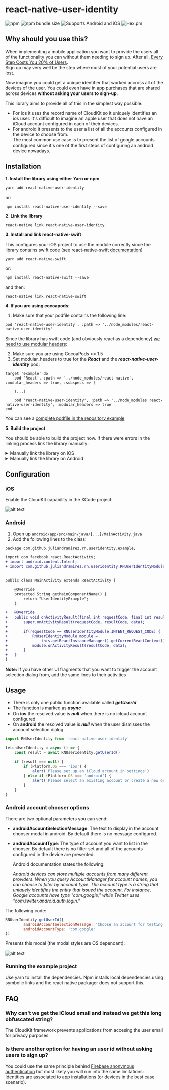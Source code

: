 
# react-native-user-identity

![npm](https://img.shields.io/npm/v/react-native-user-identity.svg) ![npm bundle size](https://img.shields.io/bundlephobia/minzip/react-native-user-identity.svg) ![Supports Android and iOS](https://img.shields.io/badge/platforms-android%20|%20ios-lightgrey.svg) ![Hex.pm](https://img.shields.io/hexpm/l/react-native-user-identity.svg)

## Why should you use this?

When implementing a mobile application you want to provide the users all of the functionality you can without them needing to sign up. After all, [Every Step Costs You 20% of Users](https://medium.com/gabor/every-step-costs-you-20-of-users-b613a804c329). <br>
Sign up may very well be the step where most of your potential users are lost.

Now imagine you could get a unique identifier that worked accross all of the devices of the user.
You could even have in app purchases that are shared across devices **without asking your users to sign-up**.

This library aims to provide all of this in the simplest way possible:
* For ios it uses the record name of CloudKit so it uniquely identifies an ios user. It's difficult to imagine an apple user that does not have an iCloud account configured in each of their devices.
* For android it presents to the user a list of all the accounts configured in the device to choose from.<br>The most common use case is to present the list of google accounts configured since it's one of the first steps of configuring an android device nowadays.

## Installation
**1. Install the library using either Yarn or npm**
```
yarn add react-native-user-identity
```
or:
```
npm install react-native-user-identity --save
```
**2. Link the library**
```
react-native link react-native-user-identity
```
**3. Install and link react-native-swift** 

This configures your iOS project to use the module correctly since the library contains swift code (see react-native-swift [documentation](https://github.com/rhdeck/react-native-swift#how-it-works))
```
yarn add react-native-swift
```
or:
```
npm install react-native-swift --save
```
and then:
```
react-native link react-native-swift
```
**4. If you are using cocoapods:**
1. Make sure that your podfile contains the following line:
```
pod 'react-native-user-identity', :path => '../node_modules/react-native-user-identity'
```
Since the library has swift code (and obviously react as a dependency) [we need to use modular headers](http://blog.cocoapods.org/CocoaPods-1.5.0/):

2. Make sure you are using CocoaPods >= 1.5
3. Set modular_headers to true for the ***React*** and the ***react-native-user-identity*** pod:
```
target 'example' do
	pod 'React', :path => '../node_modules/react-native', :modular_headers => true, :subspecs => [
		
	(...)

	pod 'react-native-user-identity', :path => '../node_modules react-native-user-identity', :modular_headers => true
end
```
You can see a [complete podfile in the repository example](https://github.com/juliandramirez/react-native-user-identity/blob/master/example/ios/Podfile)

**5. Build the project**

You should be able to build the project now. If there were errors in the linking process link the library manually:
<details>
<summary>Manually link the library on iOS</summary>

1. Follow the [instructions in the React Native documentation](https://facebook.github.io/react-native/docs/linking-libraries-ios#manual-linking)
2. Enable swift in the project:

    Because the iOS module uses Swift, if you are using a standard react-native application you need to add support for Swift in the project. This can be easily done by adding a swift file to the Xcode project – could be called dummy.swift and saying yes when prompted if you’d like to generate a bridging header.

</details>
<details>
<summary>Manually link the library on Android</summary>

1. Open up `android/app/src/main/java/[...]/MainActivity.java`
  - Add `import com.github.juliandramirez.rn.useridentity.RNUserIdentityPackage;` to the imports at the top of the file
  - Add `new RNUserIdentityPackage()` to the list returned by the `getPackages()` method
2. Append the following lines to `android/settings.gradle`:
  	```
  	include ':react-native-user-identity'
  	project(':react-native-user-identity').projectDir = new File(rootProject.projectDir, 	'../node_modules/react-native-user-identity/android')
  	```
3. Insert the following lines inside the dependencies block in `android/app/build.gradle`:
  	```
      compile project(':react-native-user-identity')
  	```


</details>

## Configuration

### iOS
Enable the CloudKit capability in the XCode project:

![alt text](https://raw.githubusercontent.com/juliandramirez/react-native-user-identity/master/docs/img/xcode-cloudkit.png)

### Android

1. Open up `android/app/src/main/java/[...]/MainActivity.java`
2. Add the following lines to the class:

```diff
package com.github.juliandramirez.rn.useridentity.example;

import com.facebook.react.ReactActivity;
+ import android.content.Intent;
+ import com.github.juliandramirez.rn.useridentity.RNUserIdentityModule;


public class MainActivity extends ReactActivity {

    @Override
    protected String getMainComponentName() {
        return "UserIdentityExample";
    }

+   @Override
+   public void onActivityResult(final int requestCode, final int resultCode, final Intent data) {
+       super.onActivityResult(requestCode, resultCode, data);
+
+       if(requestCode == RNUserIdentityModule.INTENT_REQUEST_CODE) {
+           RNUserIdentityModule module = 
+               this.getReactInstanceManager().getCurrentReactContext().getNativeModule(RNUserIdentityModule.class);
+           module.onActivityResult(resultCode, data);
+       }
+   }    
}
```
**Note:**
If you have other UI fragments that you want to trigger the account selection dialog from, add the same lines to their activities

## Usage

* There is only one public function available called ***getUserId***
* The function is marked as ***async***
* On **ios** the resolved value is ***null*** when there is no icloud account configured 
* On **android** the resolved value is ***null*** when the user dismisses the account selection dialog

```javascript
import RNUserIdentity from 'react-native-user-identity'

fetchUserIdentity = async () => {
	const result = await RNUserIdentity.getUserId()

	if (result === null) {
		if (Platform.OS === 'ios') {
			alert('Please set up an iCloud account in settings')
		} else if (Platform.OS === 'android') {
			alert('Please select an existing account or create a new one')
		}
	}
}
```

### Android account chooser options

There are two optional parameters you can send:
* **androidAccountSelectionMessage**: The text to display in the account chooser modal in android. By default there is no message configured.
* **androidAccountType**: The type of account you want to list in the chooser. By default there is no filter set and all of the accounts configured in the device are presented.

  Android documentation states the following:

  *Android devices can store multiple accounts from many different providers. When you query AccountManager for account names, you can choose to filter by account type. The account type is a string that uniquely identifies the entity that issued the account. For instance, Google accounts have type "com.google," while Twitter uses "com.twitter.android.auth.login."*


The following code:

```javascript
RNUserIdentity.getUserId({
		androidAccountSelectionMessage: 'Choose an account for testing:',
		androidAccountType: 'com.google'
})
```

Presents this modal (the modal styles are OS dependant):

![alt text](https://raw.githubusercontent.com/juliandramirez/react-native-user-identity/master/docs/img/android-account-chooser.png)

### Running the example project

Use yarn to install the dependencies. Npm installs local dependencies using symbolic links and the react native packager does not support this.

## FAQ

### Why can't we get the iCloud email and instead we get this long obfuscated string?
The CloudKit framework prevents applications from accesing the user email for privacy purposes.

### Is there another option for having an user id without asking users to sign up?
You could use the same principle behind [Firebase anonymous authentication](https://firebase.google.com/docs/auth/web/anonymous-auth) but most likely you will run into the same limitations: Identities are associated to app installations (or devices in the best case scenario).